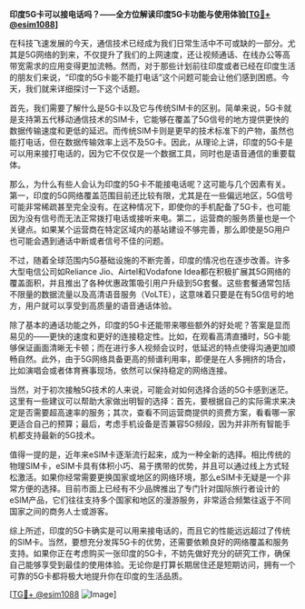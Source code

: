 **印度5G卡可以接电话吗？——全方位解读印度5G卡功能与使用体验[[TG💪+ @esim1088](https://t.me/s/esim1088)]**

在科技飞速发展的今天，通信技术已经成为我们日常生活中不可或缺的一部分。尤其是5G网络的到来，不仅提升了我们的上网速度，还让视频通话、在线办公等高带宽需求的应用变得更加流畅。然而，对于那些计划前往印度或者已经在印度生活的朋友们来说，“印度的5G卡能不能打电话”这个问题可能会让他们感到困惑。今天，我们就来详细探讨一下这个话题。

首先，我们需要了解什么是5G卡以及它与传统SIM卡的区别。简单来说，5G卡就是支持第五代移动通信技术的SIM卡，它能够在覆盖了5G信号的地方提供更快的数据传输速度和更低的延迟。而传统SIM卡则是更早的技术标准下的产物，虽然也能打电话，但在数据传输效率上远不及5G卡。因此，从理论上讲，印度的5G卡是可以用来接打电话的，因为它不仅仅是一个数据工具，同时也是语音通信的重要载体。

那么，为什么有些人会认为印度的5G卡不能接电话呢？这可能与几个因素有关。第一，印度的5G网络覆盖范围目前还比较有限，尤其是在一些偏远地区，5G信号可能非常稀疏甚至完全没有。在这种情况下，即使你的手机配备了5G卡，也可能因为没有信号而无法正常拨打电话或接听来电。第二，运营商的服务质量也是一个关键点。如果某个运营商在特定区域内的基站建设不够完善，那么即使是5G用户也可能会遇到通话中断或者信号不佳的问题。

不过，随着全球范围内5G基础设施的不断完善，印度的情况也在逐步改善。许多大型电信公司如Reliance Jio、Airtel和Vodafone Idea都在积极扩展其5G网络的覆盖面积，并且推出了各种优惠政策吸引用户升级到5G套餐。这些套餐通常包括不限量的数据流量以及高清语音服务（VoLTE），这意味着只要是在有5G信号的地方，用户就可以享受到高质量的语音通话体验。

除了基本的通话功能之外，印度的5G卡还能带来哪些额外的好处呢？答案是显而易见的——更快的速度和更好的连接稳定性。比如，在观看高清直播时，5G卡能够保证画面清晰无卡顿；而在进行多人视频会议时，低延迟的特点使得沟通更加顺畅自然。此外，由于5G网络具备更高的频谱利用率，即便是在人多拥挤的场合，比如演唱会或者体育赛事现场，依然可以保持稳定的网络连接。

当然，对于初次接触5G技术的人来说，可能会对如何选择合适的5G卡感到迷茫。这里有一些建议可以帮助大家做出明智的选择：首先，要根据自己的实际需求来决定是否需要超高速率的服务；其次，查看不同运营商提供的资费方案，看看哪一家更适合自己的预算；最后，考虑手机设备是否兼容5G频段，因为并非所有智能手机都支持最新的5G技术。

值得一提的是，近年来eSIM卡逐渐流行起来，成为一种全新的选择。相比传统的物理SIM卡，eSIM卡具有体积小巧、易于携带的优势，并且可以通过线上方式轻松激活。如果你经常需要更换国家或地区的网络环境，那么eSIM卡无疑是一个非常方便的选择。目前市面上已经有不少品牌推出了专门针对国际旅行者设计的eSIM产品，它们往往支持多个国家和地区的漫游服务，非常适合频繁往返于不同国家之间的商务人士或游客。

综上所述，印度的5G卡确实是可以用来接电话的，而且它的性能远远超过了传统的SIM卡。当然，要想充分发挥5G卡的优势，还需要依赖良好的网络覆盖和服务支持。如果你正在考虑购买一张印度的5G卡，不妨先做好充分的研究工作，确保自己能够享受到最佳的使用体验。无论你是打算长期居住还是短期访问，拥有一个可靠的5G卡都将极大地提升你在印度的生活品质。

[[TG💪+ @esim1088](https://t.me/s/esim1088) ![Image](https://i.postimg.cc/4NQfJmqS/Snipaste-2025-05-13-00-14-12.png)]